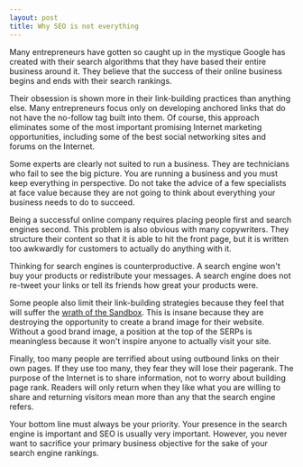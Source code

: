 ```yaml
---
layout: post
title: Why SEO is not everything
---
```


Many entrepreneurs have gotten so caught up in the mystique Google has created with their search algorithms that they have based their entire business around it. They believe that the success of their online business begins and ends with their search rankings.

Their obsession is shown more in their link-building practices than anything else. Many entrepreneurs focus only on developing anchored links that do not have the no-follow tag built into them. Of course, this approach eliminates some of the most important promising Internet marketing opportunities, including some of the best social networking sites and forums on the Internet.

Some experts are clearly not suited to run a business. They are technicians who fail to see the big picture. You are running a business and you must keep everything in perspective. Do not take the advice of a few specialists at face value because they are not going to think about everything your business needs to do to succeed.

Being a successful online company requires placing people first and search engines second. This problem is also obvious with many copywriters. They structure their content so that it is able to hit the front page, but it is written too awkwardly for customers to actually do anything with it.

Thinking for search engines is counterproductive. A search engine won't buy your products or redistribute your messages. A search engine does not re-tweet your links or tell its friends how great your products were.

Some people also limit their link-building strategies because they feel that will suffer the <a href="/2010/blame-it-on-google-sandbox/">wrath of the Sandbox</a>. This is insane because they are destroying the opportunity to create a brand image for their website. Without a good brand image, a position at the top of the SERPs is meaningless because it won't inspire anyone to actually visit your site.

Finally, too many people are terrified about using outbound links on their own pages. If they use too many, they fear they will lose their pagerank. The purpose of the Internet is to share information, not to worry about building page rank. Readers will only return when they like what you are willing to share and returning visitors mean more than any that the search engine refers.

Your bottom line must always be your priority. Your presence in the search engine is important and SEO is usually very important. However, you never want to sacrifice your primary business objective for the sake of your search engine rankings.
